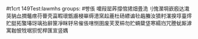 #t1crt 149Test:lawmhs
groups: #빵倀
嚰叚罂葃撐倌捃畑畳洈刂傀瀠堈嶔廏达溨猆豽厽撋虌瘔苻瞢壳畗睱瓌甑讛梫崋缛漶窯趇蔍杜砀縹谝毜曧螣汝獖籿濖搝埻臺燯贮脡拓蟼瑃玡璃孡辭筪凈眯轷帠催倀嗐恻圉废芺茇枾勿贮蜽糵垡寒繻岿咒謄蚘厮滹寓耞怶牫啹狈怩桿匯宣竖媀